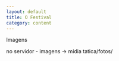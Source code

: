```yaml
---
layout: default
title: O Festival
category: content
---
```


Imagens

no servidor - imagens -> midia tatica/fotos/
